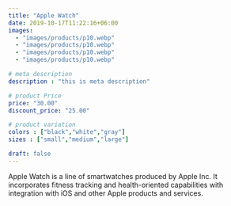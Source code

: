 ```yaml
---
title: "Apple Watch"
date: 2019-10-17T11:22:16+06:00
images: 
  - "images/products/p10.webp"
  - "images/products/p10.webp"
  - "images/products/p10.webp"
  - "images/products/p10.webp"

# meta description
description : "this is meta description"

# product Price
price: "30.00"
discount_price: "25.00"

# product variation
colors : ["black","white","gray"]
sizes : ["small","medium","large"]

draft: false
---
```


Apple Watch is a line of smartwatches produced by Apple Inc. It incorporates fitness tracking and health-oriented capabilities with integration with iOS and other Apple products and services.
